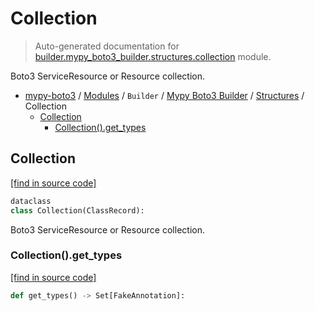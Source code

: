 # Collection

> Auto-generated documentation for [builder.mypy_boto3_builder.structures.collection](https://github.com/vemel/mypy_boto3/blob/master/builder/mypy_boto3_builder/structures/collection.py) module.

Boto3 ServiceResource or Resource collection.

- [mypy-boto3](../../../README.md#mypy_boto3) / [Modules](../../../MODULES.md#mypy-boto3-modules) / `Builder` / [Mypy Boto3 Builder](../index.md#mypy-boto3-builder) / [Structures](index.md#structures) / Collection
    - [Collection](#collection)
        - [Collection().get_types](#collectionget_types)

## Collection

[[find in source code]](https://github.com/vemel/mypy_boto3/blob/master/builder/mypy_boto3_builder/structures/collection.py#L14)

```python
dataclass
class Collection(ClassRecord):
```

Boto3 ServiceResource or Resource collection.

### Collection().get_types

[[find in source code]](https://github.com/vemel/mypy_boto3/blob/master/builder/mypy_boto3_builder/structures/collection.py#L31)

```python
def get_types() -> Set[FakeAnnotation]:
```
